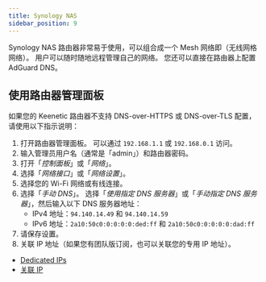 ```yaml
---
title: Synology NAS
sidebar_position: 9
---
```


Synology NAS 路由器非常易于使用，可以组合成一个 Mesh 网络即（无线网格网络）。 用户可以随时随地远程管理自己的网络。 您还可以直接在路由器上配置 AdGuard DNS。

## 使用路由器管理面板

如果您的 Keenetic 路由器不支持 DNS-over-HTTPS 或 DNS-over-TLS 配置，请使用以下指示说明：

1. 打开路由器管理面板。 可以通过 `192.168.1.1` 或 `192.168.0.1` 访问。
2. 输入管理员用户名（通常是「admin」）和路由器密码。
3. 打开「_控制面板_」或「_网络_」。
4. 选择「_网络接口_」或「_网络设置_」。
5. 选择您的 Wi-Fi 网络或有线连接。
6. 选择「_手动 DNS_」。 选择「_使用指定 DNS 服务器_」或「_手动指定 DNS 服务器_」，然后输入以下 DNS 服务器地址：
    - IPv4 地址：`94.140.14.49` 和 `94.140.14.59`
    - IPv6 地址：`2a10:50c0:0:0:0:0:ded:ff` 和 `2a10:50c0:0:0:0:0:dad:ff`
7. 请保存设置。
8. 关联 IP 地址（如果您有团队版订阅，也可以关联您的专用 IP 地址）。

- [Dedicated IPs](/private-dns/connect-devices/other-options/dedicated-ip.md)
- [关联 IP](private-dns/connect-devices/other-options/linked-ip.md)
